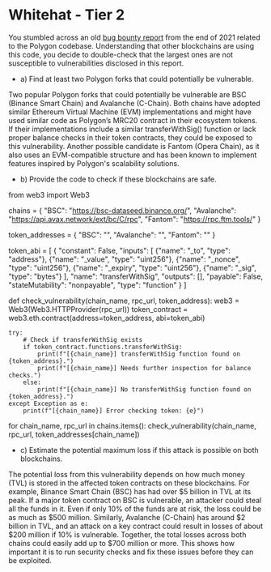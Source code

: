 # Whitehat - Tier 2
You stumbled across an old [bug bounty report](https://medium.com/immunefi/polygon-lack-of-balance-check-bugfix-postmortem-2-2m-bounty-64ec66c24c7d) from the end of 2021 related to the Polygon codebase. Understanding that other blockchains are using this code, you decide to double-check that the largest ones are not susceptible to vulnerabilities disclosed in this report.


- a) Find at least two Polygon forks that could potentially be vulnerable.

Two popular Polygon forks that could potentially be vulnerable are BSC (Binance Smart Chain) and Avalanche (C-Chain). Both chains have adopted similar Ethereum Virtual Machine (EVM) implementations and might have used similar code as Polygon’s MRC20 contract in their ecosystem tokens. If their implementations include a similar transferWithSig() function or lack proper balance checks in their token contracts, they could be exposed to this vulnerability. Another possible candidate is Fantom (Opera Chain), as it also uses an EVM-compatible structure and has been known to implement features inspired by Polygon's scalability solutions.

- b) Provide the code to check if these blockchains are safe.

from web3 import Web3

chains = {
    "BSC": "https://bsc-dataseed.binance.org/",
    "Avalanche": "https://api.avax.network/ext/bc/C/rpc",
    "Fantom": "https://rpc.ftm.tools/"
}

token_addresses = {
    "BSC": "",
    "Avalanche": "",
    "Fantom": ""
}

token_abi = [
    {
        "constant": False,
        "inputs": [
            {"name": "_to", "type": "address"},
            {"name": "_value", "type": "uint256"},
            {"name": "_nonce", "type": "uint256"},
            {"name": "_expiry", "type": "uint256"},
            {"name": "_sig", "type": "bytes"}
        ],
        "name": "transferWithSig",
        "outputs": [],
        "payable": False,
        "stateMutability": "nonpayable",
        "type": "function"
    }
]

def check_vulnerability(chain_name, rpc_url, token_address):
    web3 = Web3(Web3.HTTPProvider(rpc_url))
    token_contract = web3.eth.contract(address=token_address, abi=token_abi)

    try:
        # Check if transferWithSig exists
        if token_contract.functions.transferWithSig:
            print(f"[{chain_name}] transferWithSig function found on {token_address}.")
            print(f"[{chain_name}] Needs further inspection for balance checks.")
        else:
            print(f"[{chain_name}] No transferWithSig function found on {token_address}.")
    except Exception as e:
        print(f"[{chain_name}] Error checking token: {e}")

for chain_name, rpc_url in chains.items():
    check_vulnerability(chain_name, rpc_url, token_addresses[chain_name])


- c) Estimate the potential maximum loss if this attack is possible on both blockchains.

The potential loss from this vulnerability depends on how much money (TVL) is stored in the affected token contracts on these blockchains. For example, Binance Smart Chain (BSC) has had over $5 billion in TVL at its peak. If a major token contract on BSC is vulnerable, an attacker could steal all the funds in it. Even if only 10% of the funds are at risk, the loss could be as much as $500 million. Similarly, Avalanche (C-Chain) has around $2 billion in TVL, and an attack on a key contract could result in losses of about $200 million if 10% is vulnerable. Together, the total losses across both chains could easily add up to $700 million or more. This shows how important it is to run security checks and fix these issues before they can be exploited.
